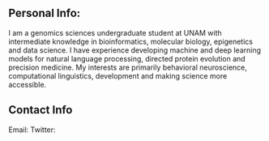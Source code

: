 ## Personal Info:

I am a genomics sciences undergraduate student at UNAM with intermediate knowledge in bioinformatics, molecular biology, epigenetics and data science. I have experience developing machine and deep learning models for natural language processing, directed protein evolution and precision medicine. My interests are primarily behavioral neuroscience, computational linguistics, development and making science more accessible.

##  Contact Info

Email:
Twitter:

